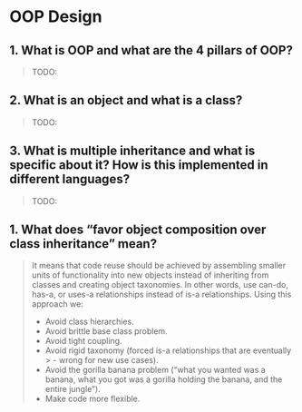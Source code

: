# OOP Design

## 1. What is OOP and what are the 4 pillars of OOP?

> TODO:

## 2. What is an object and what is a class?

> TODO:

## 3. What is multiple inheritance and what is specific about it? How is this implemented in different languages?

> TODO:

## 1. What does “favor object composition over class inheritance” mean?

> It means that code reuse should be achieved by assembling smaller units of functionality into new objects instead of inheriting from classes and creating object taxonomies.
> In other words, use can-do, has-a, or uses-a relationships instead of is-a relationships. Using this approach we:
> - Avoid class hierarchies.
> - Avoid brittle base class problem.
> - Avoid tight coupling.
> - Avoid rigid taxonomy (forced is-a relationships that are eventually > - wrong for new use cases).
> - Avoid the gorilla banana problem (“what you wanted was a banana, what you got was a gorilla holding the banana, and the entire jungle”).
> - Make code more flexible.